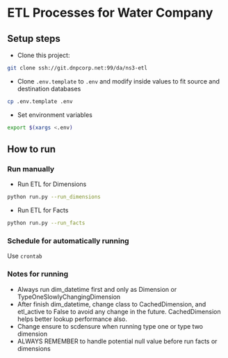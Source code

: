 # ETL Processes for Water Company

## Setup steps

- Clone this project:

```bash
git clone ssh://git.dnpcorp.net:99/da/ns3-etl
```

- Clone `.env.template` to `.env` and modify inside values to fit source and destination databases

```bash
cp .env.template .env
```

- Set environment variables

```bash
export $(xargs <.env)
```

## How to run

### Run manually

- Run ETL for Dimensions

```bash
python run.py --run_dimensions
```

- Run ETL for Facts

```bash
python run.py --run_facts
```

### Schedule for automatically running

Use `crontab`

### Notes for running

- Always run dim_datetime first and only as Dimension or TypeOneSlowlyChangingDimension
- After finish dim_datetime, change class to CachedDimension, and etl_active to False to avoid any change in the future. 
  CachedDimension helps better lookup performance also.
- Change ensure to scdensure when running type one or type two dimension 
- ALWAYS REMEMBER to handle potential null value before run facts or dimensions 